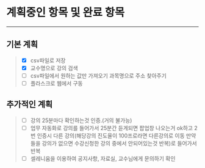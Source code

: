 # 계획중인 항목 및 완료 항목
<hr/>

## 기본 계획
> - [X] csv파일로 저장
> - [X] 교수명으로 강의 검색 
> - [ ] csv파일에서 원하는 값만 가져오기 과목명으로 주소 찾아주기
> - [ ] 플라스크로 웹에서 구동

## 추가적인 계획
> - [ ] 강의 25분마다 확인하는것 인증.(거의 불가능)
> - [ ] 업무 자동화로 강의를 들어가서 25분간 듣게되면 팝업창 나오는거 ok하고 2번 인증시 다른 강의(해당강의 진도율이 100프로라면 다른강의로 이동 만약 들을 강의가 없으면 수강신청한 강의 중에서 안되어있는것 반복)로 들어가서 반복
> - [ ] 셀레니움을 이용하여 공지사항, 자료실, 교수님에게 문의하기 확인
